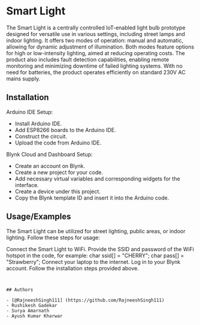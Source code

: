 
# Smart Light

The Smart Light is a centrally controlled IoT-enabled light bulb prototype designed for versatile use in various settings, including street lamps and indoor lighting. It offers two modes of operation: manual and automatic, allowing for dynamic adjustment of illumination. Both modes feature options for high or low-intensity lighting, aimed at reducing operating costs. The product also includes fault detection capabilities, enabling remote monitoring and minimizing downtime of failed lighting systems. With no need for batteries, the product operates efficiently on standard 230V AC mains supply.


## Installation

Arduino IDE Setup:
- Install Arduino IDE.
- Add ESP8266 boards to the Arduino IDE.
- Construct the circuit.
- Upload the code from Arduino IDE.
  
Blynk Cloud and Dashboard Setup:
- Create an account on Blynk.
- Create a new project for your code.
- Add necessary virtual variables and corresponding widgets for the interface.
- Create a device under this project.
- Copy the Blynk template ID and insert it into the Arduino code.
    
## Usage/Examples

The Smart Light can be utilized for street lighting, public areas, or indoor lighting. Follow these steps for usage:

Connect the Smart Light to WiFi.
Provide the SSID and password of the WiFi hotspot in the code, for example: char ssid[] = "CHERRY"; char pass[] = "Strawberry";
Connect your laptop to the internet.
Log in to your Blynk account.
Follow the installation steps provided above.
```


## Authors

- [@RajneeshSingh111] (https://github.com/RajneeshSingh111)
- Rushikesh Gadekar
- Surya Amarnath
- Ayush Kumar Kharwar

